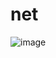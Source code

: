 # net
![image](https://github.com/raduma142/net/assets/69161202/bbaaf4a1-d4db-4161-8fac-b34e459640fa)
